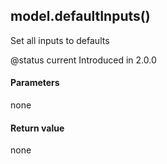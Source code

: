 <!-- This file was generated by the script. Do not edit it, any changes will be lost! -->

## model.defaultInputs()



Set all inputs to defaults

@status current Introduced in 2.0.0


#### Parameters

none

#### Return value

none

